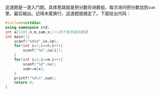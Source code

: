 这道题是一道入门题。具体思路就是把分数存进数组，每次询问把分数加到`sum`里，最后输出。记得末尾换行，这道题就搞定了。下面给出代码：
```cpp
#include<cstdio>
using namespace std;
int a[110],n,m,sum,x;//x用于暂存输出数据
int main(){
    scanf("%d%d",&n,&m);
    for(int i=1;i<=n;i++){
        scanf("%d",&a[i]);
    }
    for(int i=1;i<=m;i++){
        scanf("%d",&x);
        sum+=a[x];
    }
    printf("%d\n",sum);
    return 0;
}
```